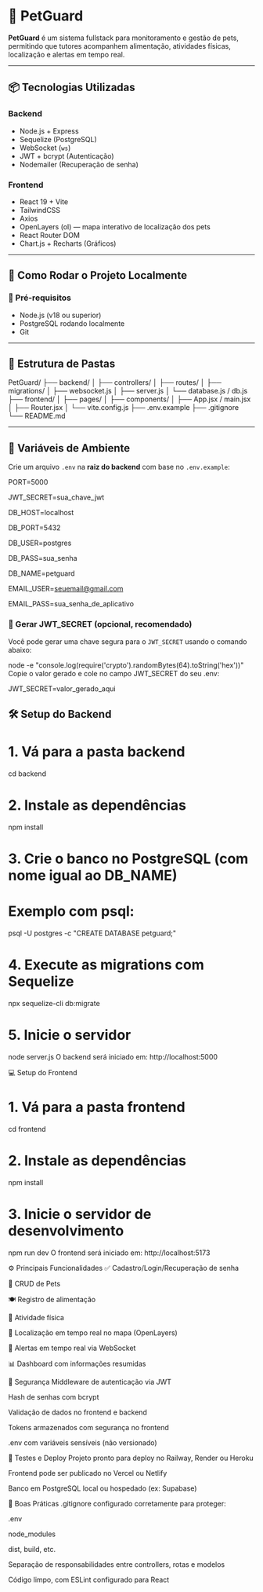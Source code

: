 # 🐾 PetGuard

**PetGuard** é um sistema fullstack para monitoramento e gestão de pets, permitindo que tutores acompanhem alimentação, atividades físicas, localização e alertas em tempo real.

---

## 📦 Tecnologias Utilizadas

### Backend
- Node.js + Express
- Sequelize (PostgreSQL)
- WebSocket (`ws`)
- JWT + bcrypt (Autenticação)
- Nodemailer (Recuperação de senha)

### Frontend
- React 19 + Vite
- TailwindCSS
- Axios
- OpenLayers (ol) — mapa interativo de localização dos pets
- React Router DOM
- Chart.js + Recharts (Gráficos)

---

## 🚀 Como Rodar o Projeto Localmente

### 🔧 Pré-requisitos
- Node.js (v18 ou superior)
- PostgreSQL rodando localmente
- Git

---

## 📁 Estrutura de Pastas

PetGuard/
├── backend/
│ ├── controllers/
│ ├── routes/
│ ├── migrations/
│ ├── websocket.js
│ ├── server.js
│ └── database.js / db.js
├── frontend/
│ ├── pages/
│ ├── components/
│ ├── App.jsx / main.jsx
│ ├── Router.jsx
│ └── vite.config.js
├── .env.example
├── .gitignore
└── README.md


---

## 🔐 Variáveis de Ambiente

Crie um arquivo `.env` na **raiz do backend** com base no `.env.example`:

PORT=5000

JWT_SECRET=sua_chave_jwt

DB_HOST=localhost

DB_PORT=5432

DB_USER=postgres

DB_PASS=sua_senha

DB_NAME=petguard

EMAIL_USER=seuemail@gmail.com

EMAIL_PASS=sua_senha_de_aplicativo

### 🔑 Gerar JWT_SECRET (opcional, recomendado)

Você pode gerar uma chave segura para o `JWT_SECRET` usando o comando abaixo:

node -e "console.log(require('crypto').randomBytes(64).toString('hex'))"
Copie o valor gerado e cole no campo JWT_SECRET do seu .env:

JWT_SECRET=valor_gerado_aqui


## 🛠️ Setup do Backend

# 1. Vá para a pasta backend
cd backend

# 2. Instale as dependências
npm install

# 3. Crie o banco no PostgreSQL (com nome igual ao DB_NAME)
# Exemplo com psql:
psql -U postgres -c "CREATE DATABASE petguard;"

# 4. Execute as migrations com Sequelize
npx sequelize-cli db:migrate

# 5. Inicie o servidor
node server.js
O backend será iniciado em: http://localhost:5000

💻 Setup do Frontend

# 1. Vá para a pasta frontend
cd frontend

# 2. Instale as dependências
npm install

# 3. Inicie o servidor de desenvolvimento
npm run dev
O frontend será iniciado em: http://localhost:5173

⚙️ Principais Funcionalidades
✅ Cadastro/Login/Recuperação de senha

🐶 CRUD de Pets

🍽️ Registro de alimentação

🏃 Atividade física

📍 Localização em tempo real no mapa (OpenLayers)

🚨 Alertas em tempo real via WebSocket

📊 Dashboard com informações resumidas

🔐 Segurança
Middleware de autenticação via JWT

Hash de senhas com bcrypt

Validação de dados no frontend e backend

Tokens armazenados com segurança no frontend

.env com variáveis sensíveis (não versionado)

🧪 Testes e Deploy
Projeto pronto para deploy no Railway, Render ou Heroku

Frontend pode ser publicado no Vercel ou Netlify

Banco em PostgreSQL local ou hospedado (ex: Supabase)

🧼 Boas Práticas
.gitignore configurado corretamente para proteger:

.env

node_modules

dist, build, etc.

Separação de responsabilidades entre controllers, rotas e modelos

Código limpo, com ESLint configurado para React
